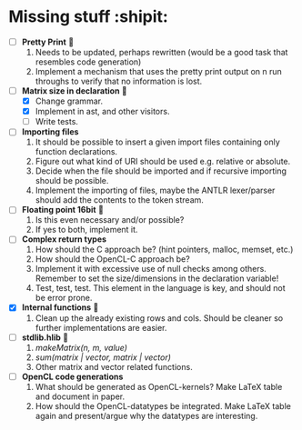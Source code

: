 Missing stuff :shipit:
======================
                
- [ ] **Pretty Print** :shit:
  1. Needs to be updated, perhaps rewritten (would be a good task that resembles code generation)
  2. Implement a mechanism that uses the pretty print output on n run throughs to verify that no information is lost. 
- [ ] **Matrix size in declaration** :metal:
  - [x] Change grammar.
  - [x] Implement in ast, and other visitors.
  - [ ] Write tests.
- [ ] **Importing files**     
  1. It should be possible to insert a given import files containing only function declarations.
  2. Figure out what kind of URI should be used e.g. relative or absolute.
  3. Decide when the file should be imported and if recursive importing should be possible.
  4. Implement the importing of files, maybe the ANTLR lexer/parser should add the contents to the token stream. 
- [ ] **Floating point 16bit** :wine_glass:
  1. Is this even necessary and/or possible?
  2. If yes to both, implement it.
- [ ] **Complex return types**
  1. How should the C approach be? (hint pointers, malloc, memset, etc.)
  2. How should the OpenCL-C approach be?
  3. Implement it with excessive use of null checks among others. Remember to set the size/dimensions in the declaration variable! 
  4. Test, test, test. This element in the language is key, and should not be error prone.
- [x] **Internal functions** :blowfish:    
  1. Clean up the already existing rows and cols. Should be cleaner so further implementations are easier. 
- [ ] **stdlib.hlib** :bikini:
  1. *makeMatrix(n, m, value)*
  2. *sum(matrix | vector, matrix | vector)*
  3. Other matrix and vector related functions.
- [ ] **OpenCL code generations**
  1. What should be generated as OpenCL-kernels? Make LaTeX table and document in paper.
  2. How should the OpenCL-datatypes be integrated. Make LaTeX table again and present/argue why the datatypes are interesting.
  
  
